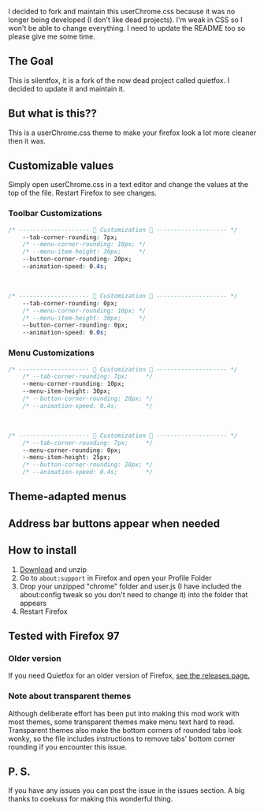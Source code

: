 I decided to fork and maintain this userChrome.css because it was no longer being developed (I don't like dead projects). I'm weak in CSS so I won't be able to change everything. I need to update the README too so please give me some time.

## The Goal
This is silentfox, it is a fork of the now dead project called quietfox. I decided to update it and maintain it.

## But what is this??
This is a userChrome.css theme to make your firefox look a lot more cleaner then it was.
![]()

## Customizable values 
Simply open userChrome.css in a text editor and change the values at the top of the file. Restart Firefox to see changes.

### Toolbar Customizations

```CSS
/* -------------------- 🎨 Customization 🎨 -------------------- */
    --tab-corner-rounding: 7px;
    /* --menu-corner-rounding: 10px; */
    /* --menu-item-height: 30px;     */
    --button-corner-rounding: 20px;
    --animation-speed: 0.4s;
```

<br>

```CSS
/* -------------------- 🎨 Customization 🎨 -------------------- */
    --tab-corner-rounding: 0px;
    /* --menu-corner-rounding: 10px; */
    /* --menu-item-height: 30px;     */
    --button-corner-rounding: 0px;
    --animation-speed: 0.0s;
```

### Menu Customizations
```CSS
/* -------------------- 🎨 Customization 🎨 -------------------- */
    /* --tab-corner-rounding: 7px;     */
    --menu-corner-rounding: 10px;
    --menu-item-height: 30px;
    /* --button-corner-rounding: 20px; */
    /* --animation-speed: 0.4s;        */
```

<p align="center">
</p>

<br>

```CSS
/* -------------------- 🎨 Customization 🎨 -------------------- */
    /* --tab-corner-rounding: 7px;     */
    --menu-corner-rounding: 0px;
    --menu-item-height: 25px;
    /* --button-corner-rounding: 20px; */
    /* --animation-speed: 0.4s;        */
```
<p align="center">
</p>


## Theme-adapted menus

## Address bar buttons appear when needed



## How to install
1. [Download](https://github.com/themoonmeetsthesun/silentfox/releases/latest/download/quietfox.zip) and unzip
2. Go to `about:support` in Firefox and open your Profile Folder
3. Drop your unzipped "chrome" folder and user.js (I have included the about:config tweak so you don't need to change it) into the folder that appears
4. Restart Firefox


Tested with Firefox 97
---

### Older version
If you need Quietfox for an older version of Firefox, [see the releases page.](https://github.com/themoonmeetsthesun/quietfox/releases)

### Note about transparent themes
Although deliberate effort has been put into making this mod work with most themes, some transparent themes make menu text hard to read. Transparent themes also make the bottom corners of rounded tabs look wonky, so the file includes instructions to remove tabs' bottom corner rounding if you encounter this issue.

## P. S.
If you have any issues you can post the issue in the issues section.
A big thanks to coekuss for making this wonderful thing.
